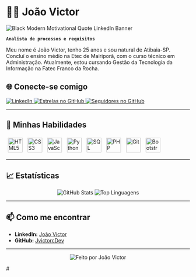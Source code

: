 # 👨‍💻 João Victor

![Black Modern Motivational Quote LinkedIn Banner](https://github.com/user-attachments/assets/359cfffd-b2e1-4c6b-b738-57393848303b)

**`Analista de processos e requisitos`**

Meu nome é João Victor, tenho 25 anos e sou natural de Atibaia-SP. Concluí o ensino médio na Etec de Mairiporã, com o curso técnico em Administração. Atualmente, estou cursando Gestão da Tecnologia da Informação na Fatec Franco da Rocha.

## 🌐 Conecte-se comigo

<p align="left">
  <a href="https://www.linkedin.com/in/jo%C3%A3o-victor-campos-de-oliveira-a47b1328b/">
    <img alt="LinkedIn" src="https://img.shields.io/badge/LinkedIn-0A66C2?style=for-the-badge&logo=linkedin&logoColor=white" />
  </a>
  <a href="https://github.com/JvictorcDev?tab=repositories&sort=stargazers">
    <img alt="Estrelas no GitHub" src="https://img.shields.io/github/stars/JvictorcDev?color=1E3A8A&style=for-the-badge&logo=github&logoColor=white&label=Estrelas" />
  </a>
  <a href="https://github.com/JvictorcDev?tab=followers">
    <img alt="Seguidores no GitHub" src="https://img.shields.io/github/followers/JvictorcDev?color=1E3A8A&style=for-the-badge&logo=github&logoColor=white&label=Seguidores" />
  </a>
</p>

---

## 🚀 Minhas Habilidades

<div align="left">
  <img src="https://cdn.jsdelivr.net/gh/devicons/devicon/icons/html5/html5-original.svg" alt="HTML5" width="40" style="padding:5px"/>
  <img src="https://cdn.jsdelivr.net/gh/devicons/devicon/icons/css3/css3-original.svg" alt="CSS3" width="40" style="padding:5px"/>
  <img src="https://cdn.jsdelivr.net/gh/devicons/devicon/icons/javascript/javascript-original.svg" alt="JavaScript" width="40" style="padding:5px"/>
  <img src="https://cdn.jsdelivr.net/gh/devicons/devicon/icons/python/python-original.svg" alt="Python" width="40" style="padding:5px"/>
  <img src="https://cdn.jsdelivr.net/gh/devicons/devicon/icons/mysql/mysql-original.svg" alt="SQL" width="40" style="padding:5px"/>
  <img src="https://cdn.jsdelivr.net/gh/devicons/devicon/icons/php/php-original.svg" alt="PHP" width="40" style="padding:5px"/>
  <img src="https://cdn.jsdelivr.net/gh/devicons/devicon/icons/git/git-original.svg" alt="Git" width="40" style="padding:5px"/>
  <img src="https://cdn.jsdelivr.net/gh/devicons/devicon/icons/bootstrap/bootstrap-plain.svg" alt="Bootstrap" width="40" style="padding:5px"/>
</div>

---

## 📈 Estatísticas

<p align="center">
  <img src="https://github-readme-stats.vercel.app/api?username=JvictorcDev&show_icons=true&theme=blue&include_all_commits=true&locale=pt-br" alt="GitHub Stats" />
  <img src="https://github-readme-stats.vercel.app/api/top-langs/?username=JvictorcDev&theme=blue&layout=compact&langs_count=8" alt="Top Linguagens" />
</p>

---

## 📫 Como me encontrar

- **LinkedIn:** [João Victor](https://www.linkedin.com/in/jo%C3%A3o-victor-campos-de-oliveira-a47b1328b/)
- **GitHub:** [JvictorcDev](https://github.com/JvictorcDev)

---

<p align="center">
  <img src="https://img.shields.io/badge/Feito%20por-João%20Victor-1E3A8A?style=for-the-badge&logo=github&logoColor=white" alt="Feito por João Victor" />
</p>
#
